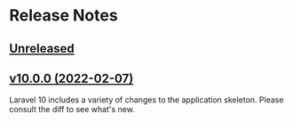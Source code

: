 # Release Notes

## [Unreleased](https://github.com/laravel/laravel/compare/v9.5.1...10.x)

## [v10.0.0 (2022-02-07)](https://github.com/laravel/laravel/compare/v9.5.1...10.x)

Laravel 10 includes a variety of changes to the application skeleton. Please consult the diff to see what's new.

